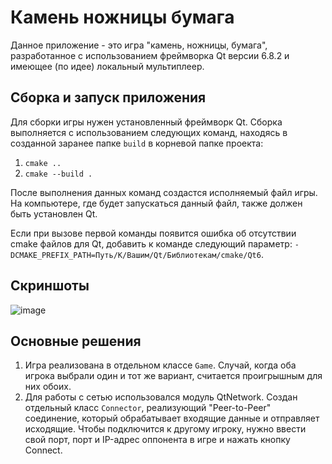 # Камень ножницы бумага
Данное приложение - это игра "камень, ножницы, бумага", разработанное с использованием фреймворка Qt версии 6.8.2 и имеющее (по идее) локальный мультиплеер.

## Сборка и запуск приложения

Для сборки игры нужен установленный фреймворк Qt. Сборка выполняется с использованием следующих команд, находясь 
в созданной заранее папке ```build``` в корневой папке проекта:
1. ``` cmake .. ```
2. ``` cmake --build . ```

После выполнения данных команд создастся исполняемый файл игры. На компьютере, где будет запускаться данный файл, также должен быть установлен Qt.

Если при вызове первой команды появится ошибка об отсутствии cmake файлов для Qt, добавить к команде следующий параметр: ```-DCMAKE_PREFIX_PATH=Путь/К/Вашим/Qt/Библиотекам/cmake/Qt6```.
## Скриншоты
![image](https://github.com/user-attachments/assets/3607cfdc-8d8a-49ad-9bfe-3cca5752c7d7)

## Основные решения
1. Игра реализована в отдельном классе ```Game```. Случай, когда оба игрока выбрали один и тот же вариант, считается проигрышным для них обоих.
2. Для работы с сетью использовался модуль QtNetwork. Создан отдельный класс ```Connector```, реализующий "Peer-to-Peer" соединение, который обрабатывает входящие данные и отправляет исходящие. Чтобы подключится к другому игроку, нужно ввести свой порт, порт и IP-адрес оппонента в игре и нажать кнопку Connect.
